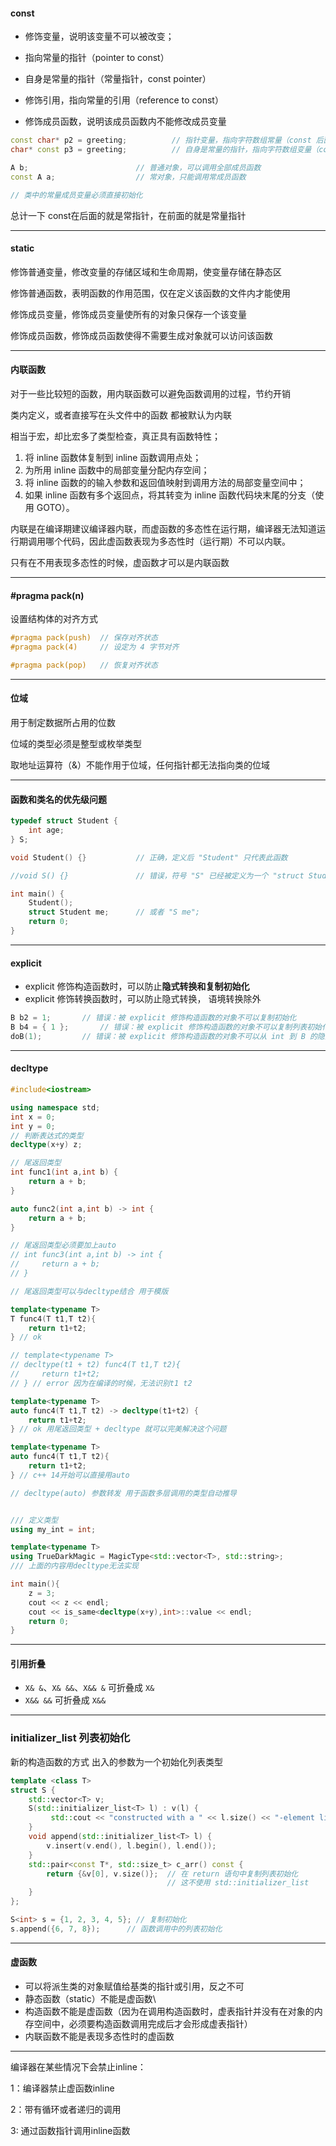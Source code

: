 #### const

- 修饰变量，说明该变量不可以被改变；

- 指向常量的指针（pointer to const）

- 自身是常量的指针（常量指针，const pointer）
- 修饰引用，指向常量的引用（reference to const）
- 修饰成员函数，说明该成员函数内不能修改成员变量

```c++
const char* p2 = greeting;          // 指针变量，指向字符数组常量（const 后面是 char，说明指向的字符（char）不可改变）
char* const p3 = greeting;          // 自身是常量的指针，指向字符数组变量（const 后面是 p3，说明 p3 指针自身不可改变
```

```c++
A b;                        // 普通对象，可以调用全部成员函数
const A a;                  // 常对象，只能调用常成员函数

// 类中的常量成员变量必须直接初始化
```

总计一下 const在后面的就是常指针，在前面的就是常量指针



---



#### static

修饰普通变量，修改变量的存储区域和生命周期，使变量存储在静态区

修饰普通函数，表明函数的作用范围，仅在定义该函数的文件内才能使用

修饰成员变量，修饰成员变量使所有的对象只保存一个该变量

修饰成员函数，修饰成员函数使得不需要生成对象就可以访问该函数



---



#### 内联函数

对于一些比较短的函数，用内联函数可以避免函数调用的过程，节约开销

类内定义，或者直接写在头文件中的函数 都被默认为内联

相当于宏，却比宏多了类型检查，真正具有函数特性；



1. 将 inline 函数体复制到 inline 函数调用点处；
2. 为所用 inline 函数中的局部变量分配内存空间；
3. 将 inline 函数的的输入参数和返回值映射到调用方法的局部变量空间中；
4. 如果 inline 函数有多个返回点，将其转变为 inline 函数代码块末尾的分支（使用 GOTO）。



内联是在编译期建议编译器内联，而虚函数的多态性在运行期，编译器无法知道运行期调用哪个代码，因此虚函数表现为多态性时（运行期）不可以内联。

只有在不用表现多态性的时候，虚函数才可以是内联函数



---



#### #pragma pack(n)

设置结构体的对齐方式

```c++
#pragma pack(push)  // 保存对齐状态
#pragma pack(4)     // 设定为 4 字节对齐

#pragma pack(pop)   // 恢复对齐状态
```



---



#### 位域

用于制定数据所占用的位数

位域的类型必须是整型或枚举类型

取地址运算符（&）不能作用于位域，任何指针都无法指向类的位域



---



#### 函数和类名的优先级问题

```c++
typedef struct Student { 
    int age; 
} S;

void Student() {}           // 正确，定义后 "Student" 只代表此函数

//void S() {}               // 错误，符号 "S" 已经被定义为一个 "struct Student" 的别名

int main() {
    Student(); 
    struct Student me;      // 或者 "S me";
    return 0;
}
```



---



#### explicit

- explicit 修饰构造函数时，可以防止**隐式转换和复制初始化**
- explicit 修饰转换函数时，可以防止隐式转换， 语境转换除外

```c++
B b2 = 1;		// 错误：被 explicit 修饰构造函数的对象不可以复制初始化
B b4 = { 1 };		// 错误：被 explicit 修饰构造函数的对象不可以复制列表初始化
doB(1);			// 错误：被 explicit 修饰构造函数的对象不可以从 int 到 B 的隐式转换
```



---



#### decltype

```c++
#include<iostream>

using namespace std;
int x = 0;
int y = 0;
// 判断表达式的类型
decltype(x+y) z;

// 尾返回类型
int func1(int a,int b) {
    return a + b;
}

auto func2(int a,int b) -> int {
    return a + b;
}

// 尾返回类型必须要加上auto
// int func3(int a,int b) -> int {
//     return a + b;
// }

// 尾返回类型可以与decltype结合 用于模版

template<typename T>
T func4(T t1,T t2){
    return t1+t2;
} // ok

// template<typename T>
// decltype(t1 + t2) func4(T t1,T t2){
//     return t1+t2;
// } // error 因为在编译的时候，无法识别t1 t2

template<typename T>
auto func4(T t1,T t2) -> decltype(t1+t2) {
    return t1+t2;
} // ok 用尾返回类型 + decltype 就可以完美解决这个问题

template<typename T>
auto func4(T t1,T t2){
    return t1+t2;
} // c++ 14开始可以直接用auto

// decltype(auto) 参数转发 用于函数多层调用的类型自动推导


/// 定义类型
using my_int = int;

template<typename T>
using TrueDarkMagic = MagicType<std::vector<T>, std::string>;
/// 上面的内容用decltype无法实现

int main(){
    z = 3;
    cout << z << endl;
    cout << is_same<decltype(x+y),int>::value << endl;
    return 0;
}
```



---



#### 引用折叠

- `X& &`、`X& &&`、`X&& &` 可折叠成 `X&`
- `X&& &&` 可折叠成 `X&&`



---



### initializer_list 列表初始化

新的构造函数的方式 出入的参数为一个初始化列表类型

```c++
template <class T>
struct S {
    std::vector<T> v;
    S(std::initializer_list<T> l) : v(l) {
         std::cout << "constructed with a " << l.size() << "-element list\n";
    }
    void append(std::initializer_list<T> l) {
        v.insert(v.end(), l.begin(), l.end());
    }
    std::pair<const T*, std::size_t> c_arr() const {
        return {&v[0], v.size()};  // 在 return 语句中复制列表初始化
                                   // 这不使用 std::initializer_list
    }
};

S<int> s = {1, 2, 3, 4, 5}; // 复制初始化
s.append({6, 7, 8});      // 函数调用中的列表初始化
```



---



#### 虚函数

- 可以将派生类的对象赋值给基类的指针或引用，反之不可
- 静态函数（static）不能是虚函数\
- 构造函数不能是虚函数（因为在调用构造函数时，虚表指针并没有在对象的内存空间中，必须要构造函数调用完成后才会形成虚表指针）
- 内联函数不能是表现多态性时的虚函数



---



编译器在某些情况下会禁止inline：

1：编译器禁止虚函数inline

2：带有循环或者递归的调用

3: 通过函数指针调用inline函数
